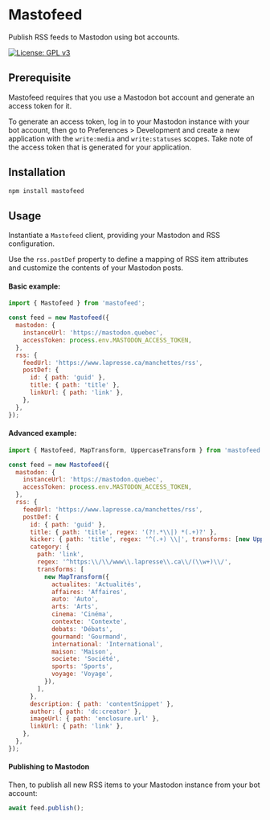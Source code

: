 # Mastofeed

Publish RSS feeds to Mastodon using bot accounts.

[![License: GPL v3](https://img.shields.io/badge/License-GPLv3-blue.svg)](https://www.gnu.org/licenses/gpl-3.0)

## Prerequisite

Mastofeed requires that you use a Mastodon bot account and generate an access token for it.

To generate an access token, log in to your Mastodon instance with your bot account, then go to Preferences >
Development and create a new application with the `write:media` and `write:statuses` scopes. Take note of the access
token that is generated for your application.

## Installation

```bash
npm install mastofeed
```

## Usage

Instantiate a `Mastofeed` client, providing your Mastodon and RSS configuration.

Use the `rss.postDef` property to define a mapping of RSS item attributes and customize the contents of your Mastodon posts.

#### Basic example:

```js
import { Mastofeed } from 'mastofeed';

const feed = new Mastofeed({
  mastodon: {
    instanceUrl: 'https://mastodon.quebec',
    accessToken: process.env.MASTODON_ACCESS_TOKEN,
  },
  rss: {
    feedUrl: 'https://www.lapresse.ca/manchettes/rss',
    postDef: {
      id: { path: 'guid' },
      title: { path: 'title' },
      linkUrl: { path: 'link' },
    },
  },
});
```

#### Advanced example:

```js
import { Mastofeed, MapTransform, UppercaseTransform } from 'mastofeed';

const feed = new Mastofeed({
  mastodon: {
    instanceUrl: 'https://mastodon.quebec',
    accessToken: process.env.MASTODON_ACCESS_TOKEN,
  },
  rss: {
    feedUrl: 'https://www.lapresse.ca/manchettes/rss',
    postDef: {
      id: { path: 'guid' },
      title: { path: 'title', regex: '(?!.*\\|) *(.+)?' },
      kicker: { path: 'title', regex: '^(.+) \\|', transforms: [new UppercaseTransform()] },
      category: {
        path: 'link',
        regex: '^https:\\/\\/www\\.lapresse\\.ca\\/(\\w+)\\/',
        transforms: [
          new MapTransform({
            actualites: 'Actualités',
            affaires: 'Affaires',
            auto: 'Auto',
            arts: 'Arts',
            cinema: 'Cinéma',
            contexte: 'Contexte',
            debats: 'Débats',
            gourmand: 'Gourmand',
            international: 'International',
            maison: 'Maison',
            societe: 'Société',
            sports: 'Sports',
            voyage: 'Voyage',
          }),
        ],
      },
      description: { path: 'contentSnippet' },
      author: { path: 'dc:creator' },
      imageUrl: { path: 'enclosure.url' },
      linkUrl: { path: 'link' },
    },
  },
});
```

#### Publishing to Mastodon

Then, to publish all new RSS items to your Mastodon instance from your bot account:

```js
await feed.publish();
```
